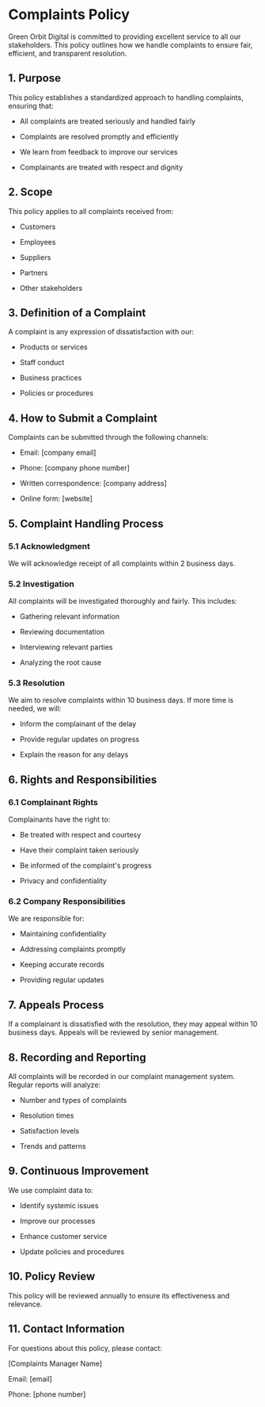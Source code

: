 # Complaints Policy

Green Orbit Digital is committed to providing excellent service to all our stakeholders. This policy outlines how we handle complaints to ensure fair, efficient, and transparent resolution.

## 1. Purpose

This policy establishes a standardized approach to handling complaints, ensuring that:

- All complaints are treated seriously and handled fairly

- Complaints are resolved promptly and efficiently

- We learn from feedback to improve our services

- Complainants are treated with respect and dignity

## 2. Scope

This policy applies to all complaints received from:

- Customers

- Employees

- Suppliers

- Partners

- Other stakeholders

## 3. Definition of a Complaint

A complaint is any expression of dissatisfaction with our:

- Products or services

- Staff conduct

- Business practices

- Policies or procedures

## 4. How to Submit a Complaint

Complaints can be submitted through the following channels:

- Email: [company email]

- Phone: [company phone number]

- Written correspondence: [company address]

- Online form: [website]

## 5. Complaint Handling Process

### 5.1 Acknowledgment

We will acknowledge receipt of all complaints within 2 business days.

### 5.2 Investigation

All complaints will be investigated thoroughly and fairly. This includes:

- Gathering relevant information

- Reviewing documentation

- Interviewing relevant parties

- Analyzing the root cause

### 5.3 Resolution

We aim to resolve complaints within 10 business days. If more time is needed, we will:

- Inform the complainant of the delay

- Provide regular updates on progress

- Explain the reason for any delays

## 6. Rights and Responsibilities

### 6.1 Complainant Rights

Complainants have the right to:

- Be treated with respect and courtesy

- Have their complaint taken seriously

- Be informed of the complaint's progress

- Privacy and confidentiality

### 6.2 Company Responsibilities

We are responsible for:

- Maintaining confidentiality

- Addressing complaints promptly

- Keeping accurate records

- Providing regular updates

## 7. Appeals Process

If a complainant is dissatisfied with the resolution, they may appeal within 10 business days. Appeals will be reviewed by senior management.

## 8. Recording and Reporting

All complaints will be recorded in our complaint management system. Regular reports will analyze:

- Number and types of complaints

- Resolution times

- Satisfaction levels

- Trends and patterns

## 9. Continuous Improvement

We use complaint data to:

- Identify systemic issues

- Improve our processes

- Enhance customer service

- Update policies and procedures

## 10. Policy Review

This policy will be reviewed annually to ensure its effectiveness and relevance.

## 11. Contact Information

For questions about this policy, please contact:

[Complaints Manager Name]

Email: [email]

Phone: [phone number]